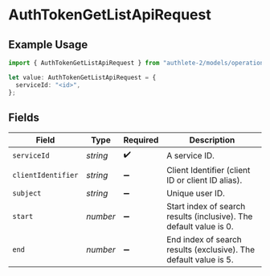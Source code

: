 # AuthTokenGetListApiRequest

## Example Usage

```typescript
import { AuthTokenGetListApiRequest } from "authlete-2/models/operations";

let value: AuthTokenGetListApiRequest = {
  serviceId: "<id>",
};
```

## Fields

| Field                                                              | Type                                                               | Required                                                           | Description                                                        |
| ------------------------------------------------------------------ | ------------------------------------------------------------------ | ------------------------------------------------------------------ | ------------------------------------------------------------------ |
| `serviceId`                                                        | *string*                                                           | :heavy_check_mark:                                                 | A service ID.                                                      |
| `clientIdentifier`                                                 | *string*                                                           | :heavy_minus_sign:                                                 | Client Identifier (client ID or client ID alias).<br/>             |
| `subject`                                                          | *string*                                                           | :heavy_minus_sign:                                                 | Unique user ID.<br/>                                               |
| `start`                                                            | *number*                                                           | :heavy_minus_sign:                                                 | Start index of search results (inclusive). The default value is 0. |
| `end`                                                              | *number*                                                           | :heavy_minus_sign:                                                 | End index of search results (exclusive). The default value is 5.<br/> |